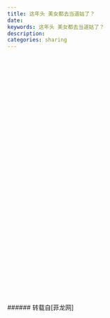 ```yaml
---
title: 这年头 美女都去当道姑了？
date: 
keywords: 这年头 美女都去当道姑了？
description: 
categories: sharing
---
```

<td class="t_f" id="postmessage_2602">

<br/>
<br/>
<img alt="" border="0" class="zoom" data-cf-modified-4c1955aa671a62e7cbd80121-="" file="http://x.limgs.cn/f2/g/130328/b201386093821170612.jpg" id="aimg_PXFcG" lazyloadthumb="1" onclick="" onmouseover="" src="http://x.limgs.cn/f2/g/130328/b201386093821170612.jpg"/><br/>
<br/>
<img alt="" border="0" class="zoom" data-cf-modified-4c1955aa671a62e7cbd80121-="" file="http://x.limgs.cn/f2/g/130328/b201386093821226822.jpg" id="aimg_Z8gop" lazyloadthumb="1" onclick="" onmouseover="" src="http://x.limgs.cn/f2/g/130328/b201386093821226822.jpg"/><br/>
<br/>
<img alt="" border="0" class="zoom" data-cf-modified-4c1955aa671a62e7cbd80121-="" file="http://x.limgs.cn/f2/g/130328/b201386093822336817.jpg" id="aimg_CEBB0" lazyloadthumb="1" onclick="" onmouseover="" src="http://x.limgs.cn/f2/g/130328/b201386093822336817.jpg"/><br/>
<br/>
<img alt="" border="0" class="zoom" data-cf-modified-4c1955aa671a62e7cbd80121-="" file="http://x.limgs.cn/f2/g/130328/b201386093822485289.jpg" id="aimg_CZXIe" lazyloadthumb="1" onclick="" onmouseover="" src="http://x.limgs.cn/f2/g/130328/b201386093822485289.jpg"/><br/>
<br/>
<img alt="" border="0" class="zoom" data-cf-modified-4c1955aa671a62e7cbd80121-="" file="http://x.limgs.cn/f2/g/130328/b201386093822576191.jpg" id="aimg_sQ4QO" lazyloadthumb="1" onclick="" onmouseover="" src="http://x.limgs.cn/f2/g/130328/b201386093822576191.jpg"/><br/>
<br/>
<img alt="" border="0" class="zoom" data-cf-modified-4c1955aa671a62e7cbd80121-="" file="http://x.limgs.cn/f2/g/130328/b201386093823636205.jpg" id="aimg_RxO11" lazyloadthumb="1" onclick="" onmouseover="" src="http://x.limgs.cn/f2/g/130328/b201386093823636205.jpg"/><br/>
<br/>
<img alt="" border="0" class="zoom" data-cf-modified-4c1955aa671a62e7cbd80121-="" file="http://x.limgs.cn/f2/g/130328/b201386093823762759.jpg" id="aimg_yvA51" lazyloadthumb="1" onclick="" onmouseover="" src="http://x.limgs.cn/f2/g/130328/b201386093823762759.jpg"/><br/>
<br/>
<img alt="" border="0" class="zoom" data-cf-modified-4c1955aa671a62e7cbd80121-="" file="http://x.limgs.cn/f2/g/130328/b201386093823821744.jpg" id="aimg_yiK4P" lazyloadthumb="1" onclick="" onmouseover="" src="http://x.limgs.cn/f2/g/130328/b201386093823821744.jpg"/><br/>
<br/>
<img alt="" border="0" class="zoom" data-cf-modified-4c1955aa671a62e7cbd80121-="" file="http://x.limgs.cn/f2/g/130328/b201386093823920703.jpg" id="aimg_AhT9q" lazyloadthumb="1" onclick="" onmouseover="" src="http://x.limgs.cn/f2/g/130328/b201386093823920703.jpg"/><br/>
<br/>
<img alt="" border="0" class="zoom" data-cf-modified-4c1955aa671a62e7cbd80121-="" file="http://x.limgs.cn/f2/g/130328/b2013860938241054051.jpg" id="aimg_PnjFM" lazyloadthumb="1" onclick="" onmouseover="" src="http://x.limgs.cn/f2/g/130328/b2013860938241054051.jpg"/><br/>
<br/>
<img alt="" border="0" class="zoom" data-cf-modified-4c1955aa671a62e7cbd80121-="" file="http://x.limgs.cn/f2/g/130328/b2013860938241152404.jpg" id="aimg_S14v1" lazyloadthumb="1" onclick="" onmouseover="" src="http://x.limgs.cn/f2/g/130328/b2013860938241152404.jpg"/><br/>
<br/>
<img alt="" border="0" class="zoom" data-cf-modified-4c1955aa671a62e7cbd80121-="" file="http://x.limgs.cn/f2/g/130328/b2013860938251231959.jpg" id="aimg_RjzBr" lazyloadthumb="1" onclick="" onmouseover="" src="http://x.limgs.cn/f2/g/130328/b2013860938251231959.jpg"/><br/>
<br/>
<img alt="" border="0" class="zoom" data-cf-modified-4c1955aa671a62e7cbd80121-="" file="http://x.limgs.cn/f2/g/130328/b2013860938251376985.jpg" id="aimg_ANmk5" lazyloadthumb="1" onclick="" onmouseover="" src="http://x.limgs.cn/f2/g/130328/b2013860938251376985.jpg"/><br/>
<br/>
<img alt="" border="0" class="zoom" data-cf-modified-4c1955aa671a62e7cbd80121-="" file="http://x.limgs.cn/f2/g/130328/b2013860938251475242.jpg" id="aimg_fyj4A" lazyloadthumb="1" onclick="" onmouseover="" src="http://x.limgs.cn/f2/g/130328/b2013860938251475242.jpg"/><br/>
<br/>
<img alt="" border="0" class="zoom" data-cf-modified-4c1955aa671a62e7cbd80121-="" file="http://x.limgs.cn/f2/g/130328/b2013860938261653366.jpg" id="aimg_t379O" lazyloadthumb="1" onclick="" onmouseover="" src="http://x.limgs.cn/f2/g/130328/b2013860938261653366.jpg"/><br/>
<br/>
<img alt="" border="0" class="zoom" data-cf-modified-4c1955aa671a62e7cbd80121-="" file="http://x.limgs.cn/f2/g/130328/b2013860938261732970.jpg" id="aimg_NCXpm" lazyloadthumb="1" onclick="" onmouseover="" src="http://x.limgs.cn/f2/g/130328/b2013860938261732970.jpg"/><br/>
<br/>
<img alt="" border="0" class="zoom" data-cf-modified-4c1955aa671a62e7cbd80121-="" file="http://x.limgs.cn/f2/g/130328/b2013860938261838412.jpg" id="aimg_Bu11y" lazyloadthumb="1" onclick="" onmouseover="" src="http://x.limgs.cn/f2/g/130328/b2013860938261838412.jpg"/><br/>
<br/>
<img alt="" border="0" class="zoom" data-cf-modified-4c1955aa671a62e7cbd80121-="" file="http://x.limgs.cn/f2/g/130328/b2013860938271955339.jpg" id="aimg_VlSXF" lazyloadthumb="1" onclick="" onmouseover="" src="http://x.limgs.cn/f2/g/130328/b2013860938271955339.jpg"/><br/>
<br/>
<img alt="" border="0" class="zoom" data-cf-modified-4c1955aa671a62e7cbd80121-="" file="http://x.limgs.cn/f2/g/130328/b2013860938272049456.jpg" id="aimg_ytmtI" lazyloadthumb="1" onclick="" onmouseover="" src="http://x.limgs.cn/f2/g/130328/b2013860938272049456.jpg"/><br/>
<br/>
<img alt="" border="0" class="zoom" data-cf-modified-4c1955aa671a62e7cbd80121-="" file="http://x.limgs.cn/f2/g/130328/b2013860938282154242.jpg" id="aimg_eXy44" lazyloadthumb="1" onclick="" onmouseover="" src="http://x.limgs.cn/f2/g/130328/b2013860938282154242.jpg"/><br/>
<br/>
<img alt="" border="0" class="zoom" data-cf-modified-4c1955aa671a62e7cbd80121-="" file="http://x.limgs.cn/f2/g/130328/b2013860938282277370.jpg" id="aimg_prr3P" lazyloadthumb="1" onclick="" onmouseover="" src="http://x.limgs.cn/f2/g/130328/b2013860938282277370.jpg"/><br/>
<br/>
<img alt="" border="0" class="zoom" data-cf-modified-4c1955aa671a62e7cbd80121-="" file="http://x.limgs.cn/f2/g/130328/b2013860938282399854.jpg" id="aimg_vWQpJ" lazyloadthumb="1" onclick="" onmouseover="" src="http://x.limgs.cn/f2/g/130328/b2013860938282399854.jpg"/><br/>
<br/>
<img alt="" border="0" class="zoom" data-cf-modified-4c1955aa671a62e7cbd80121-="" file="http://x.limgs.cn/f2/g/130328/b2013860938282413191.jpg" id="aimg_uhrdy" lazyloadthumb="1" onclick="" onmouseover="" src="http://x.limgs.cn/f2/g/130328/b2013860938282413191.jpg"/><br/>
<br/>
<img alt="" border="0" class="zoom" data-cf-modified-4c1955aa671a62e7cbd80121-="" file="http://x.limgs.cn/f2/g/130328/b2013860938292585939.jpg" id="aimg_k2Tz0" lazyloadthumb="1" onclick="" onmouseover="" src="http://x.limgs.cn/f2/g/130328/b2013860938292585939.jpg"/><br/>
<br/>
<img alt="" border="0" class="zoom" data-cf-modified-4c1955aa671a62e7cbd80121-="" file="http://x.limgs.cn/f2/g/130328/b2013860938292620552.jpg" id="aimg_a9YDU" lazyloadthumb="1" onclick="" onmouseover="" src="http://x.limgs.cn/f2/g/130328/b2013860938292620552.jpg"/><br/>
<br/>
<img alt="" border="0" class="zoom" data-cf-modified-4c1955aa671a62e7cbd80121-="" file="http://x.limgs.cn/f2/g/130328/b2013860938292733606.jpg" id="aimg_v80e4" lazyloadthumb="1" onclick="" onmouseover="" src="http://x.limgs.cn/f2/g/130328/b2013860938292733606.jpg"/><br/>
<br/>
<img alt="" border="0" class="zoom" data-cf-modified-4c1955aa671a62e7cbd80121-="" file="http://x.limgs.cn/f2/g/130328/b2013860938292844537.jpg" id="aimg_gzMB0" lazyloadthumb="1" onclick="" onmouseover="" src="http://x.limgs.cn/f2/g/130328/b2013860938292844537.jpg"/><br/>
<br/>
<img alt="" border="0" class="zoom" data-cf-modified-4c1955aa671a62e7cbd80121-="" file="http://x.limgs.cn/f2/g/130328/b2013860938302987188.jpg" id="aimg_FiE2l" lazyloadthumb="1" onclick="" onmouseover="" src="http://x.limgs.cn/f2/g/130328/b2013860938302987188.jpg"/><br/>
<br/>
<img alt="" border="0" class="zoom" data-cf-modified-4c1955aa671a62e7cbd80121-="" file="http://x.limgs.cn/f2/g/130328/b2013860938303010771.jpg" id="aimg_W7vSS" lazyloadthumb="1" onclick="" onmouseover="" src="http://x.limgs.cn/f2/g/130328/b2013860938303010771.jpg"/><br/>
<br/>
<img alt="" border="0" class="zoom" data-cf-modified-4c1955aa671a62e7cbd80121-="" file="http://x.limgs.cn/f2/g/130328/b2013860938303113412.png" id="aimg_bUdOX" lazyloadthumb="1" onclick="" onmouseover="" src="http://x.limgs.cn/f2/g/130328/b2013860938303113412.png"/><br/>
<br/>
<img alt="" border="0" class="zoom" data-cf-modified-4c1955aa671a62e7cbd80121-="" file="http://x.limgs.cn/f2/g/130328/b2013860938303257800.jpg" id="aimg_fE4Ob" lazyloadthumb="1" onclick="" onmouseover="" src="http://x.limgs.cn/f2/g/130328/b2013860938303257800.jpg"/><br/>
<br/>
</td>
###### 转载自[菲龙网]